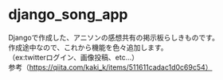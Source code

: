 # django_song_app
Djangoで作成した、アニソンの感想共有の掲示板らしきものです。  
作成途中なので、これから機能を色々追加します。  
（ex:twitterログイン、画像投稿、etc...）  
参考（https://qiita.com/kaki_k/items/511611cadac1d0c69c54）
